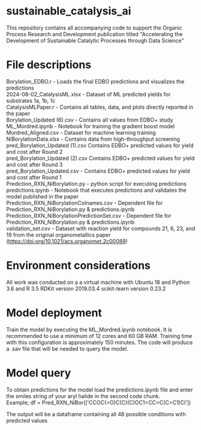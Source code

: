 # sustainable_catalysis_ai
This repository contains all accompanying code to support the Organic Process Research and Development publication titled "Accelerating the Development of Sustainable Catalytic Processes through Data Science"

# File descriptions
Borylation_EDBO.r - Loads the final EDBO predictions and visualizes the predictions  
2024-08-02_CatalysisML.xlsx - Dataset of ML predicted yields for substrates 1a, 1b, 1c  
CatalysisMLPaper.r - Contains all tables, data, and plots directly reported in the paper  
Borylation_Updated (6).csv - Contains all values from EDBO+ study  
ML_Mordred.ipynb - Notebook for training the gradient boost model  
Mordred_Aligned.csv - Dataset for machine learning training  
NiBorylationData.xlsx - Contains data from high-throughput screening  
pred_Borylation_Updated (1).csv Contains EDBO+ predicted values for yield and cost after Round 2  
pred_Borylation_Updated (2).csv Contains EDBO+ predicted values for yield and cost after Round 3  
pred_Borylation_Updated.csv - Contains EDBO+ predicted values for yield and cost after Round 1  
Prediction_RXN_NiBorylation.py - python script for executing predictions  
predictions.ipynb - Notebook that executes predictions and validates the model published in the paper  
Prediction_RXN_NiBorylationColnames.csv - Dependent file for Prediction_RXN_NiBorylation.py & predictions.ipynb  
Prediction_RXN_NiBorylationPredictionSet.csv - Dependent file for Prediction_RXN_NiBorylation.py & predictions.ipynb  
validation_set.csv - Dataset with reaction yield for compounds 21, 6, 23, and 19 from the original organometallics paper (https://doi.org/10.1021/acs.organomet.2c00089)  

# Environment considerations
All work was conducted on a a virtual machine with Ubuntu 18 and Python 3.6 and R 3.5
RDKit version 2019.03.4
scikit-learn version 0.23.2

# Model deployment
Train the model by executing the ML_Mordred.ipynb notebook. It is recommended to use a minimum of 12 cores and 60 GB RAM. Training time with this configuration is approximately 150 minutes. The code will produce a .sav file that will be needed to query the model.

# Model query
To obtain predictions for the model load the predictions.ipynb file and enter the smiles string of your aryl halide in the second code chunk.  
Example; df = Pred_RXN_NiBor(['CCOC(=O)C(C)(C)OC1=CC=C(C=C1)Cl'])  

The output will be a dataframe containing all 48 possible conditions with predicted values
